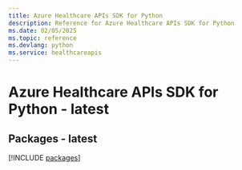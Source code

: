 ```yaml
---
title: Azure Healthcare APIs SDK for Python
description: Reference for Azure Healthcare APIs SDK for Python
ms.date: 02/05/2025
ms.topic: reference
ms.devlang: python
ms.service: healthcareapis
---
```

# Azure Healthcare APIs SDK for Python - latest
## Packages - latest
[!INCLUDE [packages](healthcare-apis-index.md)]